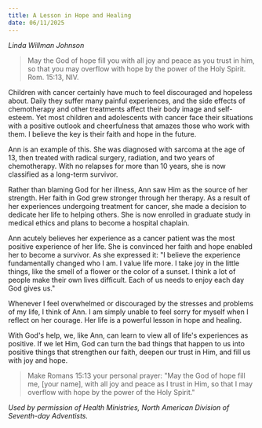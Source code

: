 ```yaml
---
title: A Lesson in Hope and Healing
date: 06/11/2025
---
```


_Linda Willman Johnson_

> <p></p>
> May the God of hope fill you with all joy and peace as you trust in him, so that you may overflow with hope by the power of the Holy Spirit. Rom. 15:13, NIV.

Children with cancer certainly have much to feel discouraged and hopeless about. Daily they suffer many painful experiences, and the side effects of chemotherapy and other treatments affect their body image and self-esteem. Yet most children and adolescents with cancer face their situations with a positive outlook and cheerfulness that amazes those who work with them. I believe the key is their faith and hope in the future.

Ann is an example of this. She was diagnosed with sarcoma at the age of 13, then treated with radical surgery, radiation, and two years of chemotherapy. With no relapses for more than 10 years, she is now classified as a long-term survivor.

Rather than blaming God for her illness, Ann saw Him as the source of her strength. Her faith in God grew stronger through her therapy. As a result of her experiences undergoing treatment for cancer, she made a decision to dedicate her life to helping others. She is now enrolled in graduate study in medical ethics and plans to become a hospital chaplain.

Ann acutely believes her experience as a cancer patient was the most positive experience of her life. She is convinced her faith and hope enabled her to become a survivor. As she expressed it: "I believe the experience fundamentally changed who I am. I value life more. I take joy in the little things, like the smell of a flower or the color of a sunset. I think a lot of people make their own lives difficult. Each of us needs to enjoy each day God gives us."

Whenever I feel overwhelmed or discouraged by the stresses and problems of my life, I think of Ann. I am simply unable to feel sorry for myself when I reflect on her courage. Her life is a powerful lesson in hope and healing.

With God's help, we, like Ann, can learn to view all of life's experiences as positive. If we let Him, God can turn the bad things that happen to us into positive things that strengthen our faith, deepen our trust in Him, and fill us with joy and hope.

> <callout></callout>
> Make Romans 15:13 your personal prayer: "May the God of hope fill me, [your name], with all joy and peace as I trust in Him, so that I may overflow with hope by the power of the Holy Spirit."

_Used by permission of Health Ministries, North American Division of Seventh-day Adventists._